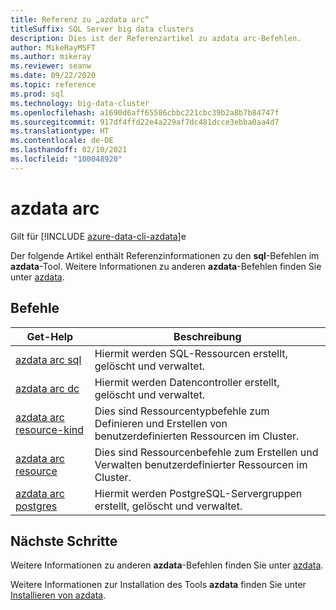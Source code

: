 ```yaml
---
title: Referenz zu „azdata arc“
titleSuffix: SQL Server big data clusters
description: Dies ist der Referenzartikel zu azdata arc-Befehlen.
author: MikeRayMSFT
ms.author: mikeray
ms.reviewer: seanw
ms.date: 09/22/2020
ms.topic: reference
ms.prod: sql
ms.technology: big-data-cluster
ms.openlocfilehash: a1690d6aff65586cbbc221cbc39b2a8b7b84747f
ms.sourcegitcommit: 917df4ffd22e4a229af7dc481dcce3ebba0aa4d7
ms.translationtype: HT
ms.contentlocale: de-DE
ms.lasthandoff: 02/10/2021
ms.locfileid: "100048920"
---
```

# <a name="azdata-arc"></a>azdata arc

Gilt für [!INCLUDE [azure-data-cli-azdata](../../includes/azure-data-cli-azdata.md)]e

Der folgende Artikel enthält Referenzinformationen zu den **sql**-Befehlen im **azdata**-Tool. Weitere Informationen zu anderen **azdata**-Befehlen finden Sie unter [azdata](reference-azdata.md).

## <a name="commands"></a>Befehle

|Get-Help|Beschreibung|
| --- | --- |
[azdata arc sql](reference-azdata-arc-sql.md) | Hiermit werden SQL-Ressourcen erstellt, gelöscht und verwaltet.
[azdata arc dc](reference-azdata-arc-dc.md) | Hiermit werden Datencontroller erstellt, gelöscht und verwaltet.
[azdata arc resource-kind](reference-azdata-arc-resource-kind.md) | Dies sind Ressourcentypbefehle zum Definieren und Erstellen von benutzerdefinierten Ressourcen im Cluster.
[azdata arc resource](reference-azdata-arc-resource.md) | Dies sind Ressourcenbefehle zum Erstellen und Verwalten benutzerdefinierter Ressourcen im Cluster.
[azdata arc postgres](reference-azdata-arc-postgres.md) | Hiermit werden PostgreSQL-Servergruppen erstellt, gelöscht und verwaltet.

## <a name="next-steps"></a>Nächste Schritte

Weitere Informationen zu anderen **azdata**-Befehlen finden Sie unter [azdata](reference-azdata.md). 

Weitere Informationen zur Installation des Tools **azdata** finden Sie unter [Installieren von azdata](..\install\deploy-install-azdata.md).

